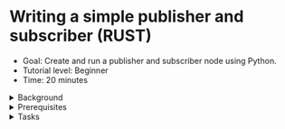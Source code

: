 # Writing a simple publisher and subscriber (RUST)
* Goal: Create and run a publisher and subscriber node using Python.
* Tutorial level: Beginner
* Time: 20 minutes
<details><summary>Background</summary>

In this tutorial you will create 
[nodes](https://docs.ros.org/en/humble/Tutorials/Beginner-CLI-Tools/Understanding-ROS2-Nodes/Understanding-ROS2-Nodes.html) that pass information to each other via a 
[topic](https://docs.ros.org/en/humble/Tutorials/Beginner-CLI-Tools/Understanding-ROS2-Topics/Understanding-ROS2-Topics.html) in the form of string messages. The example used here is a simple "talker" and "listener" system; one node publishes data and the other subscribes to the topic to receive that data.

The code used in these examples can be found [here](https://gitlab.com/ros21923912/simple_ros2_node)  
<div style="margin-left:20px;">
<details><summary>Sidenode to dependencies</summary>

You may be wondering why you can't just add all your ros2-specific dependencies to `cargo.toml` with `cargo add ${dependencie}` and have to edit this file manually. Here is why:
Almost none of the ROS2 dependencies you'll need for your ros2 rust node development currently exist on [crates.io](https://crates.io/), the main source for rust depencies. So the add command simply can't find the dependency targets. What colcon does by compiling the ros2 rust dependencies and your ros2 rust project is redirect the cargo search for dependencies directly into your `workspace/install` folder, where it'll find locally generated rust projects to use as dependencies. In particular, almost all message types will be called as dependencies for your ros2 rust project this way.

</details></div>

</details>

<details><summary>Prerequisites </summary> 

In previous tutorials, you learned how to create a [workspace](https://docs.ros.org/en/humble/Tutorials/Beginner-Client-Libraries/Creating-A-Workspace/Creating-A-Workspace.html) and [create a package](https://docs.ros.org/en/humble/Tutorials/Beginner-Client-Libraries/Creating-Your-First-ROS2-Package.html).

A basic understanding of [RUST](https://www.rust-lang.org/) is recommended, but not entirely necessary.
Before developing ROS2 RUST nodes, you must follow the 
[installation instructions](https://github.com/ros2-rust/ros2_rust/blob/main/README.md) for them.


</details>

<details><summary>Tasks </summary> 
<div style="margin-left:20px;">
<details><summary>Create a Package</summary>

Currently, building a package for ROS2 RUST is different 
from building packages for Python or C/C++.  

First, you'll need to create and go into a standard [cargo](https://doc.rust-lang.org/cargo/) 
project as follows:
```
cargo new your_project_name && your_project_name
```
In the [`Cargo.toml`](https://doc.rust-lang.org/book/ch01-03-hello-cargo.html) file, add a dependency on `rclrs = "*"` and `std_msgs = "*"` by editing this file. For a full Introduction into RUST, please read the very good [RUST book](https://doc.rust-lang.org/book/title-page.html)


Additionally, create a new `package.xml` if you want your node to be buildable with [`colcon`](https://colcon.readthedocs.io/en/released/user/installation.html). Make sure to change the build type to `ament_cargo` and to include the two packages mentioned above in the dependencies, as such:
```xml
<package format="3">
  <name>your_project_name</name>
  <version>0.0.0</version>
  <description>TODO: Package description. Seriously. Please make a Package description. We all will thank for it.</description>
  <maintainer email="user@todo.todo">user</maintainer>
  <license>TODO: License declaration. Licenses are Great. Please add a Licence</license>

  <depend>rclrs</depend>
  <depend>std_msgs</depend>

  <export>
    <build_type>ament_cargo</build_type>
  </export>
</package>
```
<details><summary>Write the publisher node</summary><details>


</details>
</div>
</details>
